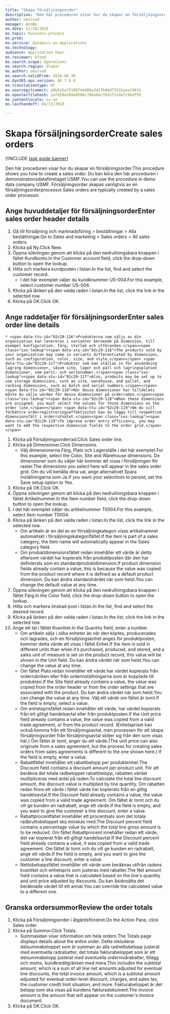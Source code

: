```yaml
--- 
title: "Skapa försäljningsorder"
description: "Den här proceduren visar hur du skapar en försäljningsorder."
author: omulvad
manager: AnnBe
ms.date: 11/10/2016
ms.topic: business-process
ms.prod: 
ms.service: dynamics-ax-applications
ms.technology: 
audience: Application User
ms.reviewer: kfend
ms.search.scope: Operations
ms.search.region: Global
ms.author: omulvad
ms.search.validFrom: 2016-06-30
ms.dyn365.ops.version: AX 7.0.0
ms.translationtype: HT
ms.sourcegitcommit: a8b5a5af5108744406a3d2fb84d7151baea2481b
ms.openlocfilehash: 1afd58e209e050bc766e6bc76a5f12dafc9bdf95
ms.contentlocale: sv-se
ms.lasthandoff: 04/13/2018

---
```

# <a name="create-sales-orders"></a><span data-ttu-id="92c29-103">Skapa försäljningsorder</span><span class="sxs-lookup"><span data-stu-id="92c29-103">Create sales orders</span></span>

[!INCLUDE [task guide banner](../../includes/task-guide-banner.md)]

<span data-ttu-id="92c29-104">Den här proceduren visar hur du skapar en försäljningsorder.</span><span class="sxs-lookup"><span data-stu-id="92c29-104">This procedure shows you how to create a sales order.</span></span> <span data-ttu-id="92c29-105">Du kan köra den här proceduren i demonstrationsdataföretaget USMF.</span><span class="sxs-lookup"><span data-stu-id="92c29-105">You can use the procedure in demo data company USMF.</span></span> <span data-ttu-id="92c29-106">Försäljningsorder skapas vanligtvis av en försäljningsorderprocessor.</span><span class="sxs-lookup"><span data-stu-id="92c29-106">Sales orders are typically created by a sales order processor.</span></span> 




## <a name="enter-sales-order-header-details"></a><span data-ttu-id="92c29-107">Ange huvuddetaljer för försäljningsorder</span><span class="sxs-lookup"><span data-stu-id="92c29-107">Enter sales order header details</span></span>
1. <span data-ttu-id="92c29-108">Gå till försäljning och marknadsföring > beställningar > Alla beställningar.</span><span class="sxs-lookup"><span data-stu-id="92c29-108">Go to Sales and marketing > Sales orders > All sales orders.</span></span>
2. <span data-ttu-id="92c29-109">Klicka på Ny.</span><span class="sxs-lookup"><span data-stu-id="92c29-109">Click New.</span></span>
3. <span data-ttu-id="92c29-110">Öppna sökningen genom att klicka på den nedrullningsbara knappen i fältet Kundkonto.</span><span class="sxs-lookup"><span data-stu-id="92c29-110">In the Customer account field, click the drop-down button to open the lookup.</span></span>
4. <span data-ttu-id="92c29-111">Hitta och markera kundposten i listan.</span><span class="sxs-lookup"><span data-stu-id="92c29-111">In the list, find and select the customer record.</span></span>
    * <span data-ttu-id="92c29-112">I det här exemplet väljer du kundknummer US-004.</span><span class="sxs-lookup"><span data-stu-id="92c29-112">For this example, select customer number US-004.</span></span>  
5. <span data-ttu-id="92c29-113">Klicka på länken på den valda raden i listan.</span><span class="sxs-lookup"><span data-stu-id="92c29-113">In the list, click the link in the selected row.</span></span>
6. <span data-ttu-id="92c29-114">Klicka på OK.</span><span class="sxs-lookup"><span data-stu-id="92c29-114">Click OK.</span></span>

## <a name="enter-sales-order-line-details"></a><span data-ttu-id="92c29-115">Ange raddetaljer för försäljningsorder</span><span class="sxs-lookup"><span data-stu-id="92c29-115">Enter sales order line details</span></span>
    * <span data-ttu-id="92c29-116">Produkterna som säljs av din organisation kan levereras i varianter beroende på dimension, till exempel konfiguration, färg, storlek och utföranden.</span><span class="sxs-lookup"><span data-stu-id="92c29-116">The products sold by your organization may come in variants differentiated by dimensions, such as configuration, color, size, and style.</span></span> <span data-ttu-id="92c29-117">Produkter som kan ställas in för användning lagring dimensioner, såsom site, lager och pall och lagringsplatsen dimensioner, som parti- och serienummer.</span><span class="sxs-lookup"><span data-stu-id="92c29-117">Also, products may be set up to use storage dimensions, such as site, warehouse, and pallet, and racking dimensions, such as batch and serial numbers.</span></span> <span data-ttu-id="92c29-118">När dessa dimensioner har tilldelats måste du välja värden för dessa dimensioner på orderraden.</span><span class="sxs-lookup"><span data-stu-id="92c29-118">When these dimensions are assigned, you must select the values for those dimensions on the order line.</span></span> <span data-ttu-id="92c29-119">Om du vill förbättra orderregistreringseffektivitet kan du lägga till respektive dimensionsfält i orderrutnätet.</span><span class="sxs-lookup"><span data-stu-id="92c29-119">To improve order entry efficiency, you may want to add the respective dimension fields to the order grid.</span></span>  
1. <span data-ttu-id="92c29-120">Klicka på Försäljningsorderrad.</span><span class="sxs-lookup"><span data-stu-id="92c29-120">Click Sales order line.</span></span>
2. <span data-ttu-id="92c29-121">Klicka på Dimensioner.</span><span class="sxs-lookup"><span data-stu-id="92c29-121">Click Dimensions.</span></span>
    * <span data-ttu-id="92c29-122">Välj dimensionerna Färg, Plats och Lagerställe i det här exemplet.</span><span class="sxs-lookup"><span data-stu-id="92c29-122">For this example, select the Color, Site and Warehouse dimensions.</span></span> <span data-ttu-id="92c29-123">De dimensioner som du väljer här kommer att visas i försäljningen för raster.</span><span class="sxs-lookup"><span data-stu-id="92c29-123">The dimensions you select here will appear in the sales order grid.</span></span> <span data-ttu-id="92c29-124">Om du vill behålla dina val, ange alternativet Spara inställningarna som Ja.</span><span class="sxs-lookup"><span data-stu-id="92c29-124">If you want your selections to persist, set the Save setup option to Yes.</span></span>   
3. <span data-ttu-id="92c29-125">Klicka på OK.</span><span class="sxs-lookup"><span data-stu-id="92c29-125">Click OK.</span></span>
4. <span data-ttu-id="92c29-126">Öppna sökningen genom att klicka på den nedrullningsbara knappen i fältet Artikelnummer.</span><span class="sxs-lookup"><span data-stu-id="92c29-126">In the Item number field, click the drop-down button to open the lookup.</span></span>
5. <span data-ttu-id="92c29-127">I det här exemplet väljer du artikelnummer T0004.</span><span class="sxs-lookup"><span data-stu-id="92c29-127">For this example, select item number T0004.</span></span>
6. <span data-ttu-id="92c29-128">Klicka på länken på den valda raden i listan.</span><span class="sxs-lookup"><span data-stu-id="92c29-128">In the list, click the link in the selected row.</span></span>
    * <span data-ttu-id="92c29-129">Om artikeln är en del av en försäljningkategori visas artikelnamnet automatiskt i försäljningskategorifältet.</span><span class="sxs-lookup"><span data-stu-id="92c29-129">If the item is part of a sales category, the item name will automatically appear in the Sales category field.</span></span>  
    * <span data-ttu-id="92c29-130">Om produktdimensionsfältet redan innehåller ett värde är detta eftersom värdet har kopierats från produktposten där den har definierats som en standardproduktdimension.</span><span class="sxs-lookup"><span data-stu-id="92c29-130">If product dimension fields already contain a value, this is because the value was copied from the product record where it is defined as a default product dimension.</span></span> <span data-ttu-id="92c29-131">Du kan ändra standardvärdet när som helst.</span><span class="sxs-lookup"><span data-stu-id="92c29-131">You can change the default value at any time.</span></span>   
7. <span data-ttu-id="92c29-132">Öppna sökningen genom att klicka på den nedrullningsbara knappen i fältet Färg.</span><span class="sxs-lookup"><span data-stu-id="92c29-132">In the Color field, click the drop-down button to open the lookup.</span></span>
8. <span data-ttu-id="92c29-133">Hitta och markera önskad post i listan.</span><span class="sxs-lookup"><span data-stu-id="92c29-133">In the list, find and select the desired record.</span></span>
9. <span data-ttu-id="92c29-134">Klicka på länken på den valda raden i listan.</span><span class="sxs-lookup"><span data-stu-id="92c29-134">In the list, click the link in the selected row.</span></span>
10. <span data-ttu-id="92c29-135">Ange ett tal i fältet Kvantitet.</span><span class="sxs-lookup"><span data-stu-id="92c29-135">In the Quantity field, enter a number.</span></span>
    * <span data-ttu-id="92c29-136">Om artikeln säljs i olika enheter än när den köptes, producerades och lagrades, och en försäljningsenhet anges för produktposten, kommer detta värde att visas i fältet Enhet.</span><span class="sxs-lookup"><span data-stu-id="92c29-136">If the item is sold in different units than when it’s purchased, produced, and stored, and a sales unit of measure is set on the product record, this value will be shown in the Unit field.</span></span> <span data-ttu-id="92c29-137">Du kan ändra värdet när som helst.</span><span class="sxs-lookup"><span data-stu-id="92c29-137">You can change the value at any time.</span></span>   
    * <span data-ttu-id="92c29-138">Om fältet Plats redan innehåller ett värde har värdet kopierats från orderrubriken eller från orderinställningarna som är kopplade till produkten.</span><span class="sxs-lookup"><span data-stu-id="92c29-138">If the Site field already contains a value, the value was copied from the order header or from the order settings that are associated with the product.</span></span> <span data-ttu-id="92c29-139">Du kan ändra värdet när som helst.</span><span class="sxs-lookup"><span data-stu-id="92c29-139">You can change the value at any time.</span></span> <span data-ttu-id="92c29-140">Välj ett värde om fältet är tomt.</span><span class="sxs-lookup"><span data-stu-id="92c29-140">If the field is empty, select a value.</span></span>   
    * <span data-ttu-id="92c29-141">Om enhetsprisfältet redan innehåller ett värde, har värdet kopierats från ett giltigt handelsavtal eller från produktposten.</span><span class="sxs-lookup"><span data-stu-id="92c29-141">If the Unit price field already contains a value, the value was copied from a valid trade agreement, or from the product record.</span></span> <span data-ttu-id="92c29-142">(Enhetspriset kan också komma från ett försäljningsavtal, men processen för att skapa försäljningsorder från försäljningsavtal skiljer sig från den som visas här.) Om fältet är tomt, anger du ett värde.</span><span class="sxs-lookup"><span data-stu-id="92c29-142">(The unit price can also originate from a sales agreement, but the process for creating sales orders from sales agreements is different to the one shown here.) If the field is empty, enter a value.</span></span>   
    * <span data-ttu-id="92c29-143">Rabattfältet innehåller ett rabattbelopp per produktenhet.</span><span class="sxs-lookup"><span data-stu-id="92c29-143">The Discount field contains a discount amount per product unit.</span></span> <span data-ttu-id="92c29-144">För att beräkna det totala radbeloppet rabattbelopp, rabatten värdet multipliceras med antal på raden.</span><span class="sxs-lookup"><span data-stu-id="92c29-144">To calculate the total line discount amount, the discount value is multiplied by line quantity.</span></span>    <span data-ttu-id="92c29-145">Om rabatten redan finns ett värde i fältet värde har kopierats från en giltig handelsavtal.</span><span class="sxs-lookup"><span data-stu-id="92c29-145">If the Discount field already contains a value, the value was copied from a valid trade agreement.</span></span> <span data-ttu-id="92c29-146">Om fältet är tomt och du vill ge kunden en radrabatt, ange ett värde.</span><span class="sxs-lookup"><span data-stu-id="92c29-146">If the field is empty, and you want to give the customer a line discount, enter a value.</span></span>  
    * <span data-ttu-id="92c29-147">Rabattprocentfältet innehåller ett procentsats som det totala radbruttobeloppet ska minskas med.</span><span class="sxs-lookup"><span data-stu-id="92c29-147">The Discount percent field contains a percentage value by which the total line gross amount is to be reduced.</span></span>  <span data-ttu-id="92c29-148">Om fältet Rabattprocent innehåller redan ett värde, det var kopierat från ett giltigt handelsavtal.</span><span class="sxs-lookup"><span data-stu-id="92c29-148">If the Discount percent field already contains a value, it was copied from a valid trade agreement.</span></span> <span data-ttu-id="92c29-149">Om fältet är tomt och du vill ge kunden en radrabatt, ange ett värde.</span><span class="sxs-lookup"><span data-stu-id="92c29-149">If the field is empty, and you want to give the customer a line discount, enter a value.</span></span>  
    * <span data-ttu-id="92c29-150">Nettobeloppsfältet innehåller ett värde som beräknas utifrån radens kvantitet och enhetspris som justeras med rabatter.</span><span class="sxs-lookup"><span data-stu-id="92c29-150">The Net amount field contains a value that is calculated based on the line's quantity and unit price adjusted by discounts.</span></span>  <span data-ttu-id="92c29-151">Du kan åsidosätta det beräknade värdet till ett annat.</span><span class="sxs-lookup"><span data-stu-id="92c29-151">You can override the calculated value to a different one.</span></span>  

## <a name="review-the-order-totals"></a><span data-ttu-id="92c29-152">Granska ordersummor</span><span class="sxs-lookup"><span data-stu-id="92c29-152">Review the order totals</span></span>
1. <span data-ttu-id="92c29-153">Klicka på Försäljningsorder i åtgärdsfönstret.</span><span class="sxs-lookup"><span data-stu-id="92c29-153">On the Action Pane, click Sales order.</span></span>
2. <span data-ttu-id="92c29-154">Klicka på Summor.</span><span class="sxs-lookup"><span data-stu-id="92c29-154">Click Totals.</span></span>
    * <span data-ttu-id="92c29-155">Summasidan visar information om hela ordern.</span><span class="sxs-lookup"><span data-stu-id="92c29-155">The Totals page displays details about the entire order.</span></span> <span data-ttu-id="92c29-156">Detta inkluderar delsummabeloppet som är summan av alla radnettobelopp justerat med eventuella radrabatter, det totala fakturabeloppet som är ett delsummabelopp justerat med eventuella ordernivårabatter, tillägg och moms, kundkreditgränsen med mera.</span><span class="sxs-lookup"><span data-stu-id="92c29-156">This includes the subtotal amount, which is a sum of all line net amounts adjusted for eventual line discounts, the total invoice amount, which is a subtotal amount adjusted for eventual order-level discount, charges, and sales tax, the customer credit limit situation, and more.</span></span>  <span data-ttu-id="92c29-157">Fakturabeloppet är det belopp som ska visas på kundens fakturadokument.</span><span class="sxs-lookup"><span data-stu-id="92c29-157">The invoice amount is the amount that will appear on the customer's invoice document.</span></span>  
3. <span data-ttu-id="92c29-158">Klicka på OK.</span><span class="sxs-lookup"><span data-stu-id="92c29-158">Click OK.</span></span>



